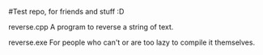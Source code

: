 #Test repo, for friends and stuff :D

reverse.cpp
A program to reverse a string of text.

reverse.exe
For people who can't or are too lazy to compile it themselves.
